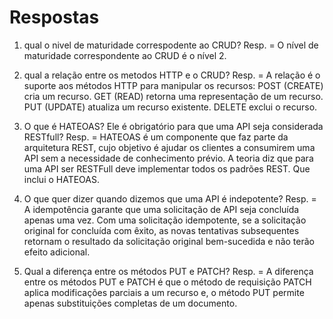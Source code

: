 # Respostas
1) qual o nivel de maturidade correspodente ao CRUD?
Resp. = O nível de maturidade correspondente ao CRUD é o nível 2.

2) qual a relação entre os metodos HTTP e o CRUD?
Resp. = A relação é o suporte aos métodos HTTP para manipular os recursos:
POST (CREATE) cria um recurso.
GET (READ) retorna uma representação de um recurso.
PUT (UPDATE) atualiza um recurso existente.
DELETE exclui o recurso.

3) O que é HATEOAS? Ele é obrigatório para que uma API seja considerada RESTfull?
Resp. = HATEOAS é um componente que faz parte da arquitetura REST, cujo objetivo é ajudar os clientes a consumirem uma API sem a necessidade de conhecimento prévio. A teoria diz que para uma API ser RESTFull deve implementar todos os padrões REST. Que inclui o HATEOAS. 

4) O que quer dizer quando dizemos que uma API é indepotente?
Resp. = A idempotência garante que uma solicitação de API seja concluída apenas uma vez. Com uma solicitação idempotente, se a solicitação original for concluída com êxito, as novas tentativas subsequentes retornam o resultado da solicitação original bem-sucedida e não terão efeito adicional.

5) Qual a diferença entre os métodos PUT e PATCH?
Resp. = A diferença entre os métodos PUT e PATCH é que o método de requisição PATCH aplica modificações parciais a um recurso e, o método PUT permite apenas substituições completas de um documento.



